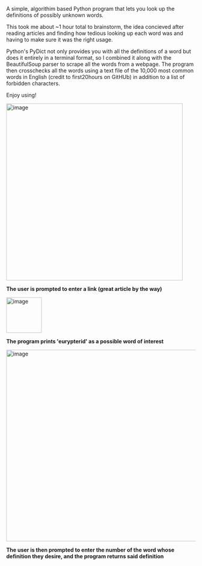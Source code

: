 A simple, algorithim based Python program that lets you look up the definitions of possibly unknown words. 

This took me about ~1 hour total to brainstorm, the idea concieved after reading articles and finding how tedious looking up each word was and having to make sure it was the right usage.

Python's PyDict not only provides you with all the definitions of a word but does it entirely in a terminal format, so I combined it along with the BeautifulSoup parser to scrape
all the words from a webpage. The program then crosschecks all the words using a text file of the 10,000 most common words in English (credit to first20hours on GitHUb) in addition to a list of forbidden characters.

Enjoy using!

<img width="469" alt="image" src="https://github.com/JasonD2626/ObscureDictionary/assets/107736333/05c53d7f-2f28-4f5a-9a01-3b44012113c0">



**The user is prompted to enter a link (great article by the way)**



<img width="94" alt="image" src="https://github.com/JasonD2626/ObscureDictionary/assets/107736333/8b9092dd-9ec5-4ad5-b97d-df4f16e3c7c8">





**The program prints 'eurypterid' as a possible word of interest**



<img width="508" alt="image" src="https://github.com/JasonD2626/ObscureDictionary/assets/107736333/257a4340-3c24-465b-8c49-8807a8850efc">



**The user is then prompted to enter the number of the word whose definition they desire, and the program returns said definition**

